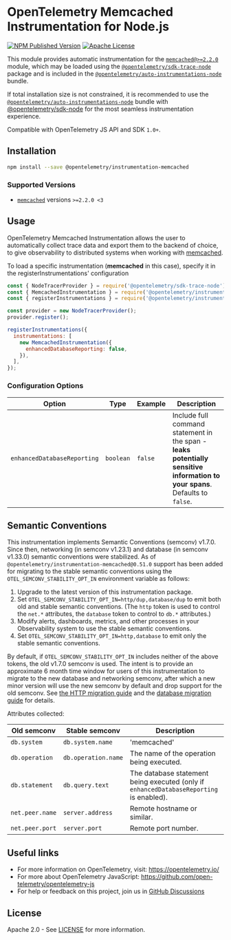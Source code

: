 # OpenTelemetry Memcached Instrumentation for Node.js

[![NPM Published Version][npm-img]][npm-url]
[![Apache License][license-image]][license-image]

This module provides automatic instrumentation for the [`memcached@>=2.2.0`][repo-url] module, which may be loaded using the [`@opentelemetry/sdk-trace-node`](https://github.com/open-telemetry/opentelemetry-js/tree/main/packages/opentelemetry-sdk-trace-node) package and is included in the [`@opentelemetry/auto-instrumentations-node`](https://www.npmjs.com/package/@opentelemetry/auto-instrumentations-node) bundle.

If total installation size is not constrained, it is recommended to use the [`@opentelemetry/auto-instrumentations-node`](https://www.npmjs.com/package/@opentelemetry/auto-instrumentations-node) bundle with [@opentelemetry/sdk-node](`https://www.npmjs.com/package/@opentelemetry/sdk-node`) for the most seamless instrumentation experience.

Compatible with OpenTelemetry JS API and SDK `1.0+`.

## Installation

```bash
npm install --save @opentelemetry/instrumentation-memcached
```

### Supported Versions

- [`memcached`](https://www.npmjs.com/package/memcached) versions `>=2.2.0 <3`

## Usage

OpenTelemetry Memcached Instrumentation allows the user to automatically collect trace data and export them to the backend of choice, to give observability to distributed systems when working with [memcached][pkg-url].

To load a specific instrumentation (**memcached** in this case), specify it in the registerInstrumentations' configuration

```javascript
const { NodeTracerProvider } = require('@opentelemetry/sdk-trace-node');
const { MemcachedInstrumentation } = require('@opentelemetry/instrumentation-memcached');
const { registerInstrumentations } = require('@opentelemetry/instrumentation');

const provider = new NodeTracerProvider();
provider.register();

registerInstrumentations({
  instrumentations: [
    new MemcachedInstrumentation({
      enhancedDatabaseReporting: false,
    }),
  ],
});
```

### Configuration Options

| Option                      | Type      | Example | Description                                                                                                                  |
| --------------------------- | --------- | ------- | ---------------------------------------------------------------------------------------------------------------------------- |
| `enhancedDatabaseReporting` | `boolean` | `false` | Include full command statement in the span - **leaks potentially sensitive information to your spans**. Defaults to `false`. |

## Semantic Conventions

This instrumentation implements Semantic Conventions (semconv) v1.7.0. Since then, networking (in semconv v1.23.1) and database (in semconv v1.33.0) semantic conventions were stabilized. As of `@opentelemetry/instrumentation-memcached@0.51.0` support has been added for migrating to the stable semantic conventions using the `OTEL_SEMCONV_STABILITY_OPT_IN` environment variable as follows:

1. Upgrade to the latest version of this instrumentation package.
2. Set `OTEL_SEMCONV_STABILITY_OPT_IN=http/dup,database/dup` to emit both old and stable semantic conventions. (The `http` token is used to control the `net.*` attributes, the `database` token to control to `db.*` attributes.)
3. Modify alerts, dashboards, metrics, and other processes in your Observability system to use the stable semantic conventions.
4. Set `OTEL_SEMCONV_STABILITY_OPT_IN=http,database` to emit only the stable semantic conventions.

By default, if `OTEL_SEMCONV_STABILITY_OPT_IN` includes neither of the above tokens, the old v1.7.0 semconv is used.
The intent is to provide an approximate 6 month time window for users of this instrumentation to migrate to the new database and networking semconv, after which a new minor version will use the new semconv by default and drop support for the old semconv.
See [the HTTP migration guide](https://opentelemetry.io/docs/specs/semconv/non-normative/http-migration/) and the [database migration guide](https://opentelemetry.io/docs/specs/semconv/non-normative/db-migration/) for details.

Attributes collected:

| Old semconv     | Stable semconv      | Description                                                                             |
| --------------- | ------------------- | --------------------------------------------------------------------------------------- |
| `db.system`     | `db.system.name`    | 'memcached'                                                                             |
| `db.operation`  | `db.operation.name` | The name of the operation being executed.                                               |
| `db.statement`  | `db.query.text`     | The database statement being executed (only if `enhancedDatabaseReporting` is enabled). |
| `net.peer.name` | `server.address`    | Remote hostname or similar.                                                             |
| `net.peer.port` | `server.port`       | Remote port number.                                                                     |

## Useful links

- For more information on OpenTelemetry, visit: <https://opentelemetry.io/>
- For more about OpenTelemetry JavaScript: <https://github.com/open-telemetry/opentelemetry-js>
- For help or feedback on this project, join us in [GitHub Discussions][discussions-url]

## License

Apache 2.0 - See [LICENSE][license-url] for more information.

[discussions-url]: https://github.com/open-telemetry/opentelemetry-js/discussions
[license-url]: https://github.com/open-telemetry/opentelemetry-js-contrib/blob/main/LICENSE
[license-image]: https://img.shields.io/badge/license-Apache_2.0-green.svg?style=flat
[npm-url]: https://www.npmjs.com/package/@opentelemetry/instrumentation-memcached
[npm-img]: https://badge.fury.io/js/%40opentelemetry%2Finstrumentation-memcached.svg
[repo-url]: https://github.com/3rd-Eden/memcached
[pkg-url]: https://www.npmjs.com/package/memcached
